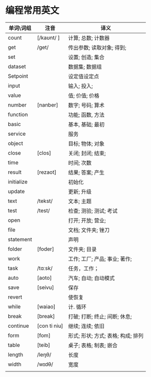 # 编程常用英文

| 单词\词组  | 注音         | 译义                               |
| ---------- | ------------ | ---------------------------------- |
| count      | [/kaʊnt/ ]   | 计算; 总数; 计数器                 |
| get        | /ɡet/        | 传出参数; 读取对象; 得到;          |
| set        |              | 设置; 创造; 集合                   |
| dataset    |              | 数据集; 数据组                     |
| Setpoint   |              | 设定值设定点                       |
| input      |              | 输入; 投入;                        |
| value      |              | 值; 价值; 价格                     |
| number     | [nanber]     | 数字; 号码; 算术                   |
| function   |              | 功能; 函数, 方法                   |
| basic      |              | 基本, 基础; 最初                   |
| service    |              | 服务                               |
| object     |              | 目标; 物体; 对象                   |
| close      | [clos]       | 关闭; 封闭; 结束;                  |
| time       |              | 时间; 次数                         |
| result     | [rezaot]     | 结果; 答案; 产生                   |
| initialize |              | 初始化                             |
| update     |              | 更新; 升级                         |
| text       | /tekst/      | 文本; 主题                         |
| test       | /test/       | 检查; 测验; 测试; 考试             |
| open       |              | 打开; 开放; 营业;                  |
| file       |              | 文档; 文件夹; 锉刀                 |
| statement  |              | 声明                               |
| folder     | [foder]      | 文件夹; 目录                       |
| work       |              | 工作; 工厂; 产品; 事业; 著作;      |
| task       | /tɑːsk/      | 任务，工作；                       |
| auto       | [aoto]       | 汽车; 自动; 自动模式               |
| save       | [seivu]      | 保存                               |
| revert     |              | 使恢复                             |
| while      | [waiao]      | 计. 循环                           |
| break      | [break]      | 打破; 打断; 终止; 间断; 休息;      |
| continue   | [con ti niu] | 继续; 连续; 依旧                   |
| form       | [fom]        | 形式; 形状; 方式; 表格; 构成; 排列 |
| table      | [teib]       | 桌子; 表格; 制表; 嵌合             |
| length     | /leŋθ/       | 长度                               |
| width      | /wɪdθ/       | 宽度                               |
|            |

